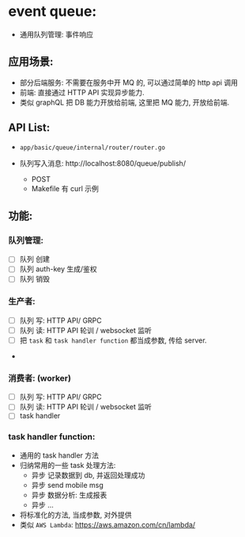 
# event queue: 

- 通用队列管理: 事件响应

## 应用场景: 

- 部分后端服务: 不需要在服务中开 MQ 的, 可以通过简单的 http api 调用 
- 前端: 直接通过 HTTP API 实现异步能力.
- 类似 graphQL 把 DB 能力开放给前端, 这里把 MQ 能力, 开放给前端.


## API List: 

- `app/basic/queue/internal/router/router.go`

- 队列写入消息: http://localhost:8080/queue/publish/
    - POST
    - Makefile 有 curl 示例


## 功能: 

### 队列管理: 

- [ ] 队列 创建
- [ ] 队列 auth-key 生成/鉴权
- [ ] 队列 销毁

### 生产者: 

- [ ] 队列 写: HTTP API/ GRPC 
- [ ] 队列 读: HTTP API 轮训 / websocket 监听
- [ ] 把 `task` 和 `task handler function` 都当成参数, 传给 server. 
- 

### 消费者: (worker)

- [ ] 队列 写: HTTP API/ GRPC 
- [ ] 队列 读: HTTP API 轮训 / websocket 监听
- [ ] task handler

### task handler function: 

- 通用的 task handler 方法
- 归纳常用的一些 task 处理方法: 
    - 异步 记录数据到 db, 并返回处理成功
    - 异步 send mobile msg
    - 异步 数据分析: 生成报表
    - 异步 ...
- 将标准化的方法, 当成参数, 对外提供
- 类似 `AWS Lambda`: https://aws.amazon.com/cn/lambda/

